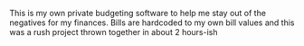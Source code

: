 This is my own private budgeting software to help me stay
out of the negatives for my finances. Bills are hardcoded to
my own bill values and this was a rush project thrown together
in about 2 hours-ish